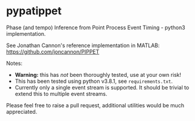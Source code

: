 # pypatippet
Phase (and tempo) Inference from Point Process Event Timing - python3 implementation. 

See Jonathan Cannon's reference implementation in MATLAB: https://github.com/joncannon/PIPPET

Notes:
- **Warning:** this has _not_ been thoroughly tested, use at your own risk!
- This has been tested using python v3.8.1, see `requirements.txt`.
- Currently only a single event stream is supported. It should be trivial to extend this to multiple event streams.

Please feel free to raise a pull request, additional utilities would be much appreciated.

